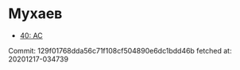 # Мухаев
- [40: AC](40.md)

Commit: 129f01768dda56c71f108cf504890e6dc1bdd46b
 fetched at: 20201217-034739
